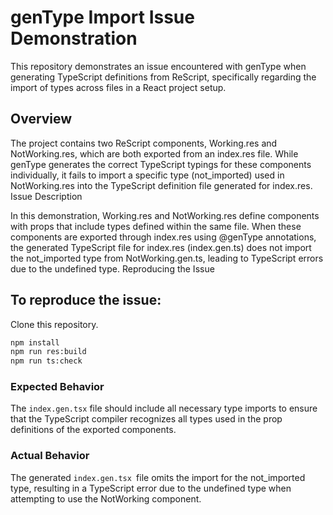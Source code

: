 # genType Import Issue Demonstration

This repository demonstrates an issue encountered with genType when generating TypeScript definitions from ReScript, specifically regarding the import of types across files in a React project setup.

## Overview

The project contains two ReScript components, Working.res and NotWorking.res, which are both exported from an index.res file. While genType generates the correct TypeScript typings for these components individually, it fails to import a specific type (not_imported) used in NotWorking.res into the TypeScript definition file generated for index.res.
Issue Description

In this demonstration, Working.res and NotWorking.res define components with props that include types defined within the same file. When these components are exported through index.res using @genType annotations, the generated TypeScript file for index.res (index.gen.ts) does not import the not_imported type from NotWorking.gen.ts, leading to TypeScript errors due to the undefined type.
Reproducing the Issue

## To reproduce the issue:

Clone this repository.

```sh
npm install
npm run res:build
npm run ts:check
```

### Expected Behavior

The `index.gen.tsx` file should include all necessary type imports to ensure that the TypeScript compiler recognizes all types used in the prop definitions of the exported components.

### Actual Behavior

The generated `index.gen.tsx `file omits the import for the not_imported type, resulting in a TypeScript error due to the undefined type when attempting to use the NotWorking component.
